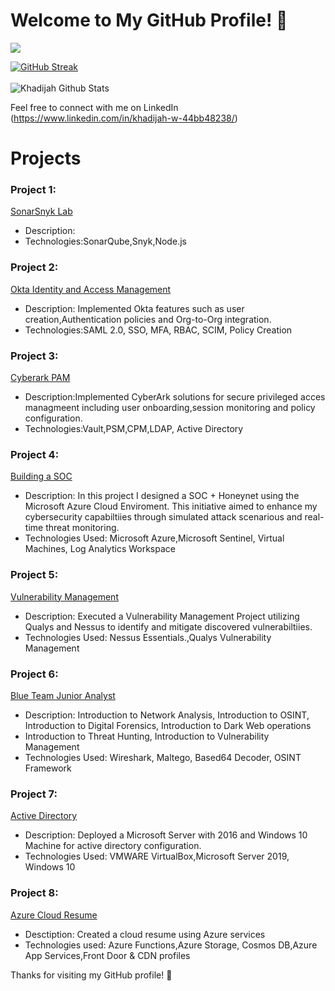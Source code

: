 # Welcome to My GitHub Profile! 👋
![](https://komarev.com/ghpvc/?username=khadijahW&color=green) 

[![GitHub Streak](https://github-readme-streak-stats.herokuapp.com?user=khadijahW&theme=tokyonight)](https://git.io/streak-stats)
<br>
</br>
![Khadijah Github Stats](https://github-readme-stats.vercel.app/api?username=khadijahW&show_icons=true&theme=tokyonight)

Feel free to connect with me on LinkedIn
(https://www.linkedin.com/in/khadijah-w-44bb48238/)



# Projects 
### Project 1: 
[SonarSnyk Lab](https://github.com/khadijahW/SonarSnyk/README.md)
- Description: 
- Technologies:SonarQube,Snyk,Node.js
  
### Project 2: 
[Okta Identity and Access Management](Okta)
- Description: Implemented Okta features such as user creation,Authentication policies and Org-to-Org integration.
- Technologies:SAML 2.0, SSO, MFA, RBAC, SCIM, Policy Creation

### Project 3: 
[Cyberark PAM](CyberArk)
- Description:Implemented CyberArk solutions for secure privileged acces managmeent including user onboarding,session monitoring and policy configuration.
- Technologies:Vault,PSM,CPM,LDAP, Active Directory

### Project 4: 
[Building a SOC](https://github.com/Flash028/Flash028/blob/main/BUILDING%20A%20SOC/building-a-soc.md)
- Description: In this project I designed a SOC + Honeynet using the Microsoft Azure Cloud Enviroment. This initiative aimed to enhance my cybersecurity capabiltiies through simulated attack scenarious and real-time threat monitoring.
- Technologies Used: Microsoft Azure,Microsoft Sentinel, Virtual Machines, Log Analytics Workspace

### Project 5: 
[Vulnerability Management](https://github.com/Flash028/Flash028/blob/main/Vulnerability%20Assessment/Vulnerability.Assessment.md)
- Description: Executed a Vulnerability Management Project utilizing Qualys and Nessus to identify and mitigate discovered vulnerabiltiies.
- Technologies Used: Nessus Essentials.,Qualys Vulnerability Management

### Project 6: 
[Blue Team Junior Analyst](https://github.com/khadijahW/Flash028/blob/main/Blue%20Team%20Junior%20Analyst/SBT.md)
- Description: Introduction to Network Analysis, Introduction to OSINT, Introduction to Digital Forensics, Introduction to Dark Web operations
- Introduction to Threat Hunting, Introduction to Vulnerability Management
- Technologies Used: Wireshark, Maltego, Based64 Decoder, OSINT Framework

### Project 7: 
[Active Directory](https://github.com/khadijahW/Flash028/blob/main/Active%20Directory.md)
- Description: Deployed a Microsoft Server with 2016 and Windows 10 Machine for active directory configuration.
- Technologies Used: VMWARE VirtualBox,Microsoft Server 2019, Windows 10

### Project 8: 
[Azure Cloud Resume](https://github.com/khadijahW/CyberFlash/blob/179579dcebc2476c707f70b37321e3e49116093f/README.md)
- Desctiption: Created a cloud resume using Azure services
- Technologies used: Azure Functions,Azure Storage, Cosmos DB,Azure App Services,Front Door & CDN profiles



Thanks for visiting my GitHub profile! 🚀

